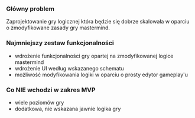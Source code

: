 ### Główny problem

Zaprojektowanie gry logicznej która będzie się dobrze skalowała w oparciu o zmodyfikowane zasady gry mastermind.

### Najmniejszy zestaw funkcjonalności

- wdrożenie funkcjonalności gry opartej na zmodyfikowanej logice mastermind
- wdrożenie UI według wskazanego schematu
- możliwość modyfikowania logiki w oparciu o prosty edytor gameplay'u

### Co NIE wchodzi w zakres MVP

- wiele poziomów gry
- dodatkowa, nie wskazana jawnie logika gry
